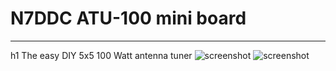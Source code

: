 # N7DDC ATU-100 mini board
---
h1 The easy DIY 5x5 100 Watt antenna tuner 
![screenshot](http://www.sdr-deluxe.com/downloads/ATU-100_mini/mini_1.jpg)
![screenshot](http://www.sdr-deluxe.com/downloads/ATU-100_mini/mini_2.jpg)
